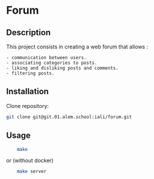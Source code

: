 # Forum

## Description
This project consists in creating a web forum that allows :

    - communication between users.
    - associating categories to posts.
    - liking and disliking posts and comments.
    - filtering posts.

## Installation

Clone repository:

```bash
git clone git@git.01.alem.school:iali/forum.git
```


## Usage

```bash
    make
```
or (without docker)

```bash
    make server
```
